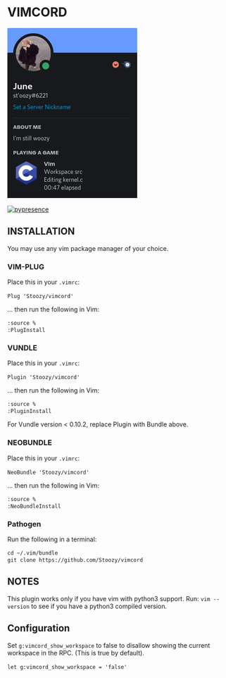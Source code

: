 

<!-- Pre-requisites -->
# VIMCORD
![](scrot.png) 

[![pypresence](https://img.shields.io/badge/using-pypresence-00bb88.svg?style=for-the-badge&logo=discord&logoWidth=20)](https://github.com/qwertyquerty/pypresence)
## INSTALLATION

You may use any vim package manager of your choice.

### VIM-PLUG
Place this in your `.vimrc`:

`Plug 'Stoozy/vimcord'`

… then run the following in Vim:
```
:source %
:PlugInstall
```

### VUNDLE

Place this in your `.vimrc`:

`Plugin 'Stoozy/vimcord'`

… then run the following in Vim:
```
:source %
:PluginInstall
```

For Vundle version < 0.10.2, replace Plugin with Bundle above.

### NEOBUNDLE

Place this in your `.vimrc`:

`NeoBundle 'Stoozy/vimcord'`

… then run the following in Vim:
```
:source %
:NeoBundleInstall
```

### Pathogen

Run the following in a terminal:

```
cd ~/.vim/bundle
git clone https://github.com/Stoozy/vimcord
```


## NOTES
This plugin works only if you have vim with python3 support.
Run: `vim --version` to see if you have a python3 compiled version.

## Configuration

Set `g:vimcord_show_workspace` to false to disallow showing the current workspace in the RPC. (This is true by default).

`let g:vimcord_show_workspace = 'false'`



